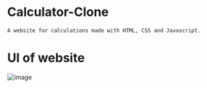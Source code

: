 # Calculator-Clone

    A website for calculations made with HTML, CSS and Javascript.

# UI of website

![image](https://github.com/NimishaRawat/Calculator-Clone/assets/76105207/b87dc2cc-1844-4f92-a331-b9d9c0e846c2)

